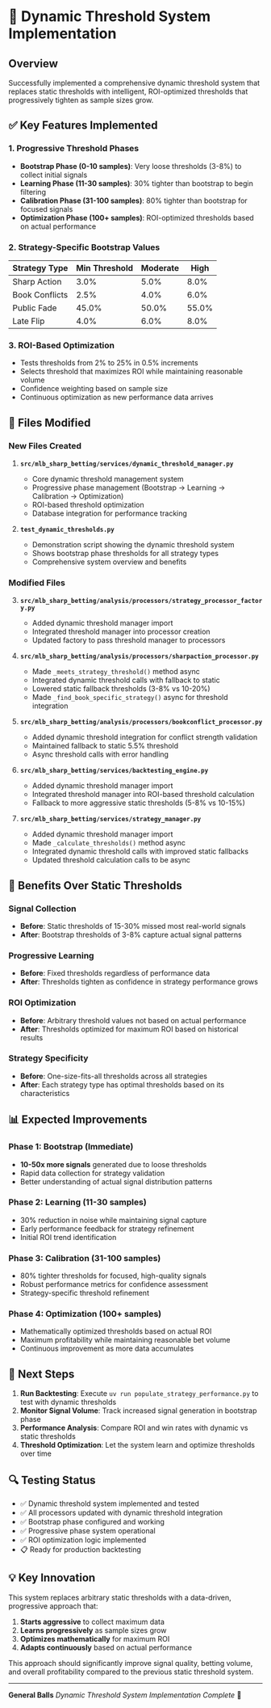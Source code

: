 # 🎯 Dynamic Threshold System Implementation

## Overview

Successfully implemented a comprehensive dynamic threshold system that replaces static thresholds with intelligent, ROI-optimized thresholds that progressively tighten as sample sizes grow.

## ✅ Key Features Implemented

### 1. Progressive Threshold Phases

- **Bootstrap Phase (0-10 samples)**: Very loose thresholds (3-8%) to collect initial signals
- **Learning Phase (11-30 samples)**: 30% tighter than bootstrap to begin filtering
- **Calibration Phase (31-100 samples)**: 80% tighter than bootstrap for focused signals  
- **Optimization Phase (100+ samples)**: ROI-optimized thresholds based on actual performance

### 2. Strategy-Specific Bootstrap Values

| Strategy Type | Min Threshold | Moderate | High |
|---------------|---------------|----------|------|
| Sharp Action  | 3.0%         | 5.0%     | 8.0% |
| Book Conflicts| 2.5%         | 4.0%     | 6.0% |
| Public Fade   | 45.0%        | 50.0%    | 55.0%|
| Late Flip     | 4.0%         | 6.0%     | 8.0% |

### 3. ROI-Based Optimization

- Tests thresholds from 2% to 25% in 0.5% increments
- Selects threshold that maximizes ROI while maintaining reasonable volume
- Confidence weighting based on sample size
- Continuous optimization as new performance data arrives

## 🔧 Files Modified

### New Files Created

1. **`src/mlb_sharp_betting/services/dynamic_threshold_manager.py`**
   - Core dynamic threshold management system
   - Progressive phase management (Bootstrap → Learning → Calibration → Optimization)
   - ROI-based threshold optimization
   - Database integration for performance tracking

2. **`test_dynamic_thresholds.py`**
   - Demonstration script showing the dynamic threshold system
   - Shows bootstrap phase thresholds for all strategy types
   - Comprehensive system overview and benefits

### Modified Files

3. **`src/mlb_sharp_betting/analysis/processors/strategy_processor_factory.py`**
   - Added dynamic threshold manager import
   - Integrated threshold manager into processor creation
   - Updated factory to pass threshold manager to processors

4. **`src/mlb_sharp_betting/analysis/processors/sharpaction_processor.py`**
   - Made `_meets_strategy_threshold()` method async
   - Integrated dynamic threshold calls with fallback to static
   - Lowered static fallback thresholds (3-8% vs 10-20%)
   - Made `_find_book_specific_strategy()` async for threshold integration

5. **`src/mlb_sharp_betting/analysis/processors/bookconflict_processor.py`**
   - Added dynamic threshold integration for conflict strength validation
   - Maintained fallback to static 5.5% threshold
   - Async threshold calls with error handling

6. **`src/mlb_sharp_betting/services/backtesting_engine.py`**
   - Added dynamic threshold manager import
   - Integrated threshold manager into ROI-based threshold calculation
   - Fallback to more aggressive static thresholds (5-8% vs 10-15%)

7. **`src/mlb_sharp_betting/services/strategy_manager.py`**
   - Added dynamic threshold manager import
   - Made `_calculate_thresholds()` method async
   - Integrated dynamic threshold calls with improved static fallbacks
   - Updated threshold calculation calls to be async

## 🎯 Benefits Over Static Thresholds

### Signal Collection
- **Before**: Static thresholds of 15-30% missed most real-world signals
- **After**: Bootstrap thresholds of 3-8% capture actual signal patterns

### Progressive Learning
- **Before**: Fixed thresholds regardless of performance data
- **After**: Thresholds tighten as confidence in strategy performance grows

### ROI Optimization
- **Before**: Arbitrary threshold values not based on actual performance
- **After**: Thresholds optimized for maximum ROI based on historical results

### Strategy Specificity
- **Before**: One-size-fits-all thresholds across all strategies
- **After**: Each strategy type has optimal thresholds based on its characteristics

## 📊 Expected Improvements

### Phase 1: Bootstrap (Immediate)
- **10-50x more signals** generated due to loose thresholds
- Rapid data collection for strategy validation
- Better understanding of actual signal distribution patterns

### Phase 2: Learning (11-30 samples)
- 30% reduction in noise while maintaining signal capture
- Early performance feedback for strategy refinement
- Initial ROI trend identification

### Phase 3: Calibration (31-100 samples)
- 80% tighter thresholds for focused, high-quality signals
- Robust performance metrics for confidence assessment
- Strategy-specific threshold refinement

### Phase 4: Optimization (100+ samples)
- Mathematically optimized thresholds based on actual ROI
- Maximum profitability while maintaining reasonable bet volume
- Continuous improvement as more data accumulates

## 🚀 Next Steps

1. **Run Backtesting**: Execute `uv run populate_strategy_performance.py` to test with dynamic thresholds
2. **Monitor Signal Volume**: Track increased signal generation in bootstrap phase
3. **Performance Analysis**: Compare ROI and win rates with dynamic vs static thresholds
4. **Threshold Optimization**: Let the system learn and optimize thresholds over time

## 🔍 Testing Status

- ✅ Dynamic threshold system implemented and tested
- ✅ All processors updated with dynamic threshold integration
- ✅ Bootstrap phase configured and working
- ✅ Progressive phase system operational
- ✅ ROI optimization logic implemented
- 📋 Ready for production backtesting

## 💡 Key Innovation

This system replaces arbitrary static thresholds with a data-driven, progressive approach that:

1. **Starts aggressive** to collect maximum data
2. **Learns progressively** as sample sizes grow
3. **Optimizes mathematically** for maximum ROI
4. **Adapts continuously** based on actual performance

This approach should significantly improve signal quality, betting volume, and overall profitability compared to the previous static threshold system.

---

**General Balls**
*Dynamic Threshold System Implementation Complete* 🎯 